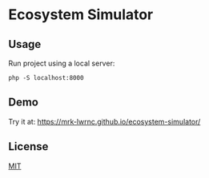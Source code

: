 # Ecosystem Simulator

## Usage
Run project using a local server:

```
php -S localhost:8000
```

## Demo
Try it at: https://mrk-lwrnc.github.io/ecosystem-simulator/

## License
[MIT](https://choosealicense.com/licenses/mit/)
